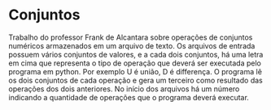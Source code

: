 # Conjuntos
Trabalho do professor Frank de Alcantara sobre operações de conjuntos numéricos armazenados em um arquivo de texto. Os arquivos de entrada possuem vários conjuntos de valores, e a cada dois conjuntos, há uma letra em cima que representa o tipo de operação que deverá ser executada pelo programa em python. Por exemplo U é união, D é differença. O programa lê os dois conjuntos de cada operação e gera um terceiro como resultado das operações dos dois anteriores. No início dos arquivos há um número indicando a quantidade de operações que o programa deverá executar.
